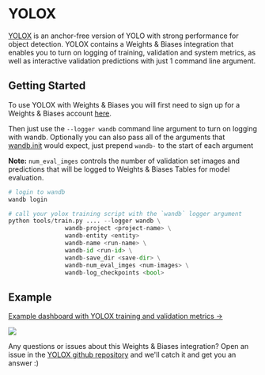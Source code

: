 # YOLOX

[YOLOX](https://github.com/Megvii-BaseDetection/YOLOX) is an anchor-free version of YOLO with strong performance for object detection. YOLOX contains a Weights & Biases integration that enables you to turn on logging of training, validation and system metrics, as well as interactive validation predictions with just 1 command line argument.

## Getting Started

To use YOLOX with Weights & Biases you will first need to sign up for a Weights & Biases account [here](https://wandb.ai/site).

Then just use the `--logger wandb` command line argument to turn on logging with wandb. Optionally you can also pass all of the arguments that [wandb.init](../../track/launch.md) would expect, just prepend `wandb-` to the start of each argument

**Note:** `num_eval_imges` controls the number of validation set images and predictions that will be logged to Weights & Biases Tables for model evaluation.

```python
# login to wandb
wandb login

# call your yolox training script with the `wandb` logger argument
python tools/train.py .... --logger wandb \
                wandb-project <project-name> \
                wandb-entity <entity>
                wandb-name <run-name> \
                wandb-id <run-id> \
                wandb-save_dir <save-dir> \
                wandb-num_eval_imges <num-images> \
                wandb-log_checkpoints <bool>
```

## Example

[Example dashboard with YOLOX training and validation metrics ->](https://wandb.ai/manan-goel/yolox-nano/runs/3pzfeom)

![](<pathname:///images/integrations/yolox_example_dashboard.png>)

Any questions or issues about this Weights & Biases integration? Open an issue in the [YOLOX github repository](https://github.com/Megvii-BaseDetection/YOLOX) and we'll catch it and get you an answer :)
